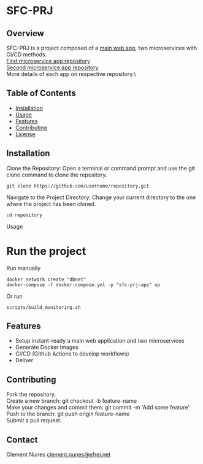 # SFC-PRJ

## Overview

SFC-PRJ is a project composed of a [main web app](https://github.com/clementnunes/sfc-prj-main-app), two microservices with CI/CD methods.\
[First microservice app repository](https://github.com/clementnunes/sfc-prj-ms1)\
[Second microservice app repository](https://github.com/clementnunes/sfc-prj-ms2)\
More details of each app on respective repository.\

## Table of Contents

- [Installation](#installation)
- [Usage](#usage)
- [Features](#features)
- [Contributing](#contributing)
- [License](#license)

## Installation

Clone the Repository:
Open a terminal or command prompt and use the git clone command to clone the repository.

```
git clone https://github.com/username/repository.git
```

Navigate to the Project Directory:
Change your current directory to the one where the project has been cloned.

```
cd repository
```

Usage
# Run the project
Run manually
```
docker network create "dbnet"
docker-compose -f docker-compose.yml -p "sfc-prj-app" up
```
Or run 
```
scripts/build_monitoring.sh
```

## Features
- Setup instant-ready a main web application and two microservices
- Generate Docker Images
- CI/CD (Github Actions to develop workflows)
- Deliver

## Contributing

Fork the repository.\
Create a new branch: git checkout -b feature-name\
Make your changes and commit them: git commit -m 'Add some feature'\
Push to the branch: git push origin feature-name\
Submit a pull request.

## Contact

Clement Nunes
clement.nunes@efrei.net
